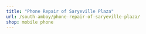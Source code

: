 ```yaml
---
title: "Phone Repair of Saryeville Plaza"
url: /south-amboy/phone-repair-of-saryeville-plaza/
shop: mobile phone
---
```


